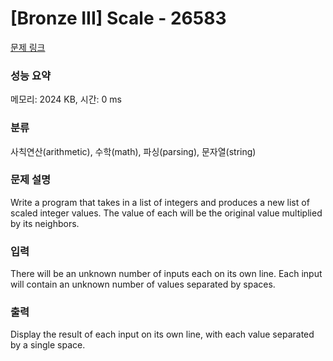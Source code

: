 # [Bronze III] Scale - 26583 

[문제 링크](https://www.acmicpc.net/problem/26583) 

### 성능 요약

메모리: 2024 KB, 시간: 0 ms

### 분류

사칙연산(arithmetic), 수학(math), 파싱(parsing), 문자열(string)

### 문제 설명

<p>Write a program that takes in a list of integers and produces a new list of scaled integer values. The value of each will be the original value multiplied by its neighbors.</p>

### 입력 

 <p>There will be an unknown number of inputs each on its own line. Each input will contain an unknown number of values separated by spaces.</p>

### 출력 

 <p>Display the result of each input on its own line, with each value separated by a single space.</p>

